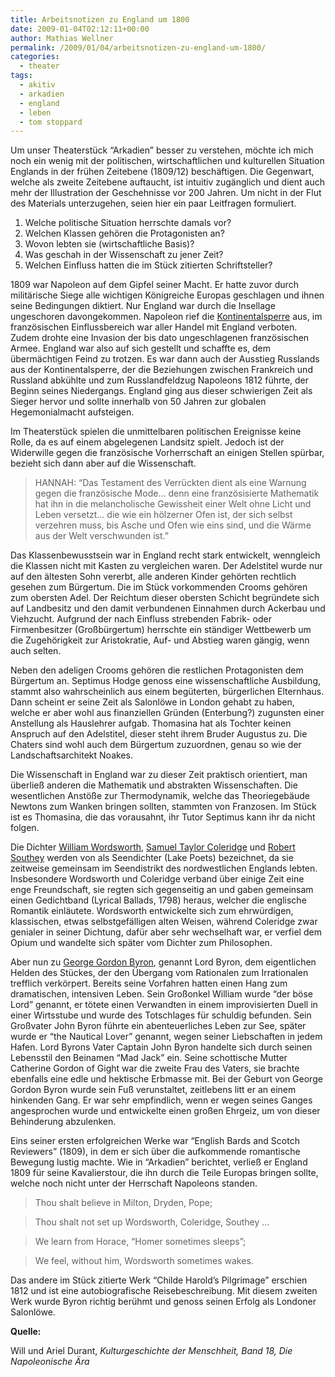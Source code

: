 ```yaml
---
title: Arbeitsnotizen zu England um 1800
date: 2009-01-04T02:12:11+00:00
author: Mathias Wellner
permalink: /2009/01/04/arbeitsnotizen-zu-england-um-1800/
categories:
  - theater
tags:
  - akitiv
  - arkadien
  - england
  - leben
  - tom stoppard
---
```

Um unser Theaterstück &#8220;Arkadien&#8221; besser zu verstehen, möchte ich mich noch ein wenig mit der politischen, wirtschaftlichen und kulturellen Situation Englands in der frühen Zeitebene (1809/12) beschäftigen. Die Gegenwart, welche als zweite Zeitebene auftaucht, ist intuitiv zugänglich und dient auch mehr der Illustration der Geschehnisse vor 200 Jahren. Um nicht in der Flut des Materials unterzugehen, seien hier ein paar Leitfragen formuliert.

  1. Welche politische Situation herrschte damals vor?
  2. Welchen Klassen gehören die Protagonisten an?
  3. Wovon lebten sie (wirtschaftliche Basis)?
  4. Was geschah in der Wissenschaft zu jener Zeit?
  5. Welchen Einfluss hatten die im Stück zitierten Schriftsteller?

1809 war Napoleon auf dem Gipfel seiner Macht. Er hatte zuvor durch militärische Siege alle wichtigen Königreiche Europas geschlagen und ihnen seine Bedingungen diktiert. Nur England war durch die Insellage ungeschoren davongekommen. Napoleon rief die [Kontinentalsperre](http://de.wikipedia.org/wiki/Kontinentalsperre) aus, im französischen Einflussbereich war aller Handel mit England verboten. Zudem drohte eine Invasion der bis dato ungeschlagenen französischen Armee. England war also auf sich gestellt und schaffte es, dem übermächtigen Feind zu trotzen. Es war dann auch der Ausstieg Russlands aus der Kontinentalsperre, der die Beziehungen zwischen Frankreich und Russland abkühlte und zum Russlandfeldzug Napoleons 1812 führte, der Beginn seines Niedergangs. England ging aus dieser schwierigen Zeit als Sieger hervor und sollte innerhalb von 50 Jahren zur globalen Hegemonialmacht aufsteigen.

Im Theaterstück spielen die unmittelbaren politischen Ereignisse keine Rolle, da es auf einem abgelegenen Landsitz spielt. Jedoch ist der Widerwille gegen die französische Vorherrschaft an einigen Stellen spürbar, bezieht sich dann aber auf die Wissenschaft.

> HANNAH: &#8220;Das Testament des Verrückten dient als eine Warnung gegen die französische Mode&#8230; denn eine französisierte Mathematik hat ihn in die melancholische Gewissheit einer Welt ohne Licht und Leben versetzt&#8230; die wie ein hölzerner Ofen ist, der sich selbst verzehren muss, bis Asche und Ofen wie eins sind, und die Wärme aus der Welt verschwunden ist.&#8221; 

Das Klassenbewusstsein war in England recht stark entwickelt, wenngleich die Klassen nicht mit Kasten zu vergleichen waren. Der Adelstitel wurde nur auf den ältesten Sohn vererbt, alle anderen Kinder gehörten rechtlich gesehen zum Bürgertum. Die im Stück vorkommenden Crooms gehören zum obersten Adel. Der Reichtum dieser obersten Schicht begründete sich auf Landbesitz und den damit verbundenen Einnahmen durch Ackerbau und Viehzucht. Aufgrund der nach Einfluss strebenden Fabrik- oder Firmenbesitzer (Großbürgertum) herrschte ein ständiger Wettbewerb um die Zugehörigkeit zur Aristokratie, Auf- und Abstieg waren gängig, wenn auch selten.

Neben den adeligen Crooms gehören die restlichen Protagonisten dem Bürgertum an. Septimus Hodge genoss eine wissenschaftliche Ausbildung, stammt also wahrscheinlich aus einem begüterten, bürgerlichen Elternhaus. Dann scheint er seine Zeit als Salonlöwe in London gehabt zu haben, welche er aber wohl aus finanziellen Gründen (Enterbung?) zugunsten einer Anstellung als Hauslehrer aufgab. Thomasina hat als Tochter keinen Anspruch auf den Adelstitel, dieser steht ihrem Bruder Augustus zu. Die Chaters sind wohl auch dem Bürgertum zuzuordnen, genau so wie der Landschaftsarchitekt Noakes.

Die Wissenschaft in England war zu dieser Zeit praktisch orientiert, man überließ anderen die Mathematik und abstrakten Wissenschaften. Die wesentlichen Anstöße zur Thermodynamik, welche das Theoriegebäude Newtons zum Wanken bringen sollten, stammten von Franzosen. Im Stück ist es Thomasina, die das vorausahnt, ihr Tutor Septimus kann ihr da nicht folgen.

Die Dichter [William Wordsworth](http://de.wikipedia.org/wiki/William_Wordsworth), [Samuel Taylor Coleridge](http://de.wikipedia.org/wiki/Samuel_Taylor_Coleridge) und [Robert Southey](http://de.wikipedia.org/wiki/Robert_Southey) werden von als Seendichter (Lake Poets) bezeichnet, da sie zeitweise gemeinsam im Seendistrikt des nordwestlichen Englands lebten. Insbesondere Wordsworth und Coleridge verband über einige Zeit eine enge Freundschaft, sie regten sich gegenseitig an und gaben gemeinsam einen Gedichtband (Lyrical Ballads, 1798) heraus, welcher die englische Romantik einläutete. Wordsworth entwickelte sich zum ehrwürdigen, klassischen, etwas selbstgefälligen alten Weisen, während Coleridge zwar genialer in seiner Dichtung, dafür aber sehr wechselhaft war, er verfiel dem Opium und wandelte sich später vom Dichter zum Philosophen.

Aber nun zu [George Gordon Byron](http://de.wikipedia.org/wiki/George_Gordon_Byron), genannt Lord Byron, dem eigentlichen Helden des Stückes, der den Übergang vom Rationalen zum Irrationalen trefflich verkörpert. Bereits seine Vorfahren hatten einen Hang zum dramatischen, intensiven Leben. Sein Großonkel William wurde &#8220;der böse Lord&#8221; genannt, er tötete einen Verwandten in einem improvisierten Duell in einer Wirtsstube und wurde des Totschlages für schuldig befunden. Sein Großvater John Byron führte ein abenteuerliches Leben zur See, später wurde er &#8220;the Nautical Lover&#8221; genannt, wegen seiner Liebschaften in jedem Hafen. Lord Byrons Vater Captain John Byron handelte sich durch seinen Lebensstil den Beinamen &#8220;Mad Jack&#8221; ein. Seine schottische Mutter Catherine Gordon of Gight war die zweite Frau des Vaters, sie brachte ebenfalls eine edle und hektische Erbmasse mit. Bei der Geburt von George Gordon Byron wurde sein Fuß verunstaltet, zeitlebens litt er an einem hinkenden Gang. Er war sehr empfindlich, wenn er wegen seines Ganges angesprochen wurde und entwickelte einen großen Ehrgeiz, um von dieser Behinderung abzulenken.

Eins seiner ersten erfolgreichen Werke war &#8220;English Bards and Scotch Reviewers&#8221; (1809), in dem er sich über die aufkommende romantische Bewegung lustig machte. Wie in &#8220;Arkadien&#8221; berichtet, verließ er England 1809 für seine Kavalierstour, die ihn durch die Teile Europas bringen sollte, welche noch nicht unter der Herrschaft Napoleons standen.

> Thou shalt believe in Milton, Dryden, Pope;
  
> Thou shalt not set up Wordsworth, Coleridge, Southey &#8230;
  
> We learn from Horace, &#8220;Homer sometimes sleeps&#8221;;
  
> We feel, without him, Wordsworth sometimes wakes. 

Das andere im Stück zitierte Werk &#8220;Childe Harold&#8217;s Pilgrimage&#8221; erschien 1812 und ist eine autobiografische Reisebeschreibung. Mit diesem zweiten Werk wurde Byron richtig berühmt und genoss seinen Erfolg als Londoner Salonlöwe.

**Quelle:**

Will und Ariel Durant, _Kulturgeschichte der Menschheit, Band 18, Die Napoleonische Ära_